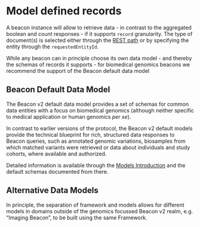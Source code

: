 # Model defined records

A beacon instance will allow to retrieve data - in contrast to the aggregated
boolean and count responses - if it supports `record` granularity. The type of
document(s) is selected either through the [REST path](/rest-api/)
or by specifying the entity through the `requestedEntityId`. 

While any beacon can in principle choose its own data model - and thereby the
schemas of records it supports - for biomedical genomics beacons we recommend the
support of the Beacon default data model

## Beacon Default Data Model

The Beacon v2 default data model provides a set of schemas for common data entities with
a focus on biomedical genomics (although neither specific to medical application or human genomics _per se_).

In contrast to earlier versions of the protocol, the Beacon v2 default models provide
the technical blueprint for rich, structured data responses to Beacon queries, such as
annotated genomic variations, biosamples from which matched variants were retrieved
or data about individuals and study cohorts, where available and authorized.

Detailed information is available through the [Models Introduction](/models/#introduction)
and the default schemas documented from there.

## Alternative Data Models

 In principle, the separation of framework and models allows for different models in domains
 outside of the genomics focussed Beacon v2 realm, e.g. “Imaging Beacon”, to be built using the same Framework.
